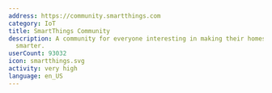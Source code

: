 ```yaml
---
address: https://community.smartthings.com
category: IoT
title: SmartThings Community
description: A community for everyone interesting in making their homes and lives
  smarter.
userCount: 93032
icon: smartthings.svg
activity: very high
language: en_US
---
```

